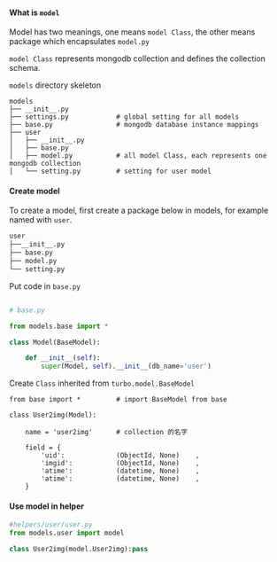 #### What is `model`


Model has two meanings, one means `model Class`, the other means package which encapsulates `model.py`

`model Class` represents mongodb collection and defines the collection schema.


`models` directory skeleton

```
models
├── __init__.py         
├── settings.py            # global setting for all models
├── base.py                # mongodb database instance mappings
├── user                   
│   ├── __init__.py
│   ├── base.py            
│   ├── model.py           # all model Class, each represents one mongodb collection
│   └── setting.py         # setting for user model

```


#### Create model


To create a model, first create a package below in models, for example named with `user`.


```bash
user
├──__init__.py
├── base.py            
├── model.py           
└── setting.py  

```


Put code in `base.py`

```python

# base.py 

from models.base import * 

class Model(BaseModel):

    def __init__(self):
        super(Model, self).__init__(db_name='user')

```


Create `Class` inherited from `turbo.model.BaseModel`

```
from base import *         # import BaseModel from base

class User2img(Model): 

    name = 'user2img'      # collection 的名字

    field = {
        'uid':             (ObjectId, None)    ,
        'imgid':           (ObjectId, None)    ,
        'atime':           (datetime, None)    ,
        'atime':           (datetime, None)    ,
    }

```

#### Use model in helper

```python
#helpers/user/user.py
from models.user import model

class User2img(model.User2img):pass

```
